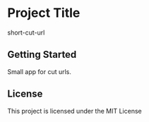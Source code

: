 # Project Title

short-cut-url

## Getting Started

Small app for cut urls.

## License

This project is licensed under the MIT License


